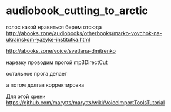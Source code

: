 # audiobook_cutting_to_arctic
голос какой нравиться берем отсюда http://abooks.zone/audiobooks/otherbooks/marko-vovchok-na-ukrainskom-yazyke-institutka.html

http://abooks.zone/voice/svetlana-dmitrenko

нарезку проводим прогой mp3DirectCut

остальное прога делает

а потом долгая корректировка

Для этой хрени https://github.com/marytts/marytts/wiki/VoiceImportToolsTutorial
